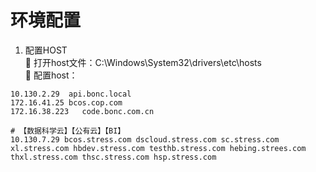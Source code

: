 # 环境配置
1. 配置HOST <br>
    :pushpin:  打开host文件：C:\Windows\System32\drivers\etc\hosts<br>
    :pushpin:  配置host：
```
10.130.2.29  api.bonc.local
172.16.41.25 bcos.cop.com
172.16.38.223   code.bonc.com.cn

# 【数据科学云】【公有云】【BI】
10.130.7.29 bcos.stress.com dscloud.stress.com sc.stress.com xl.stress.com hbdev.stress.com testhb.stress.com hebing.strees.com thxl.stress.com thsc.stress.com hsp.stress.com
```